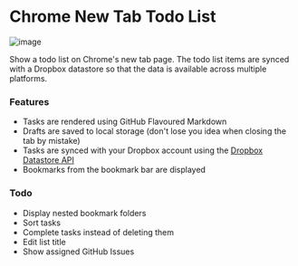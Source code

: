 Chrome New Tab Todo List
===================

![image](https://cloud.githubusercontent.com/assets/700173/5239586/ad8d014c-789b-11e4-9279-115be6cbc2a8.png)

Show a todo list on Chrome's new tab page. The todo list items are synced with a Dropbox datastore so that the data is available across multiple platforms.

### Features

- Tasks are rendered using GitHub Flavoured Markdown
- Drafts are saved to local storage (don't lose you idea when closing the tab by mistake)
- Tasks are synced with your Dropbox account using the [Dropbox Datastore API](https://www.dropbox.com/developers/datastore)
- Bookmarks from the bookmark bar are displayed

### Todo

- Display nested bookmark folders
- Sort tasks
- Complete tasks instead of deleting them
- Edit list title
- Show assigned GitHub Issues
